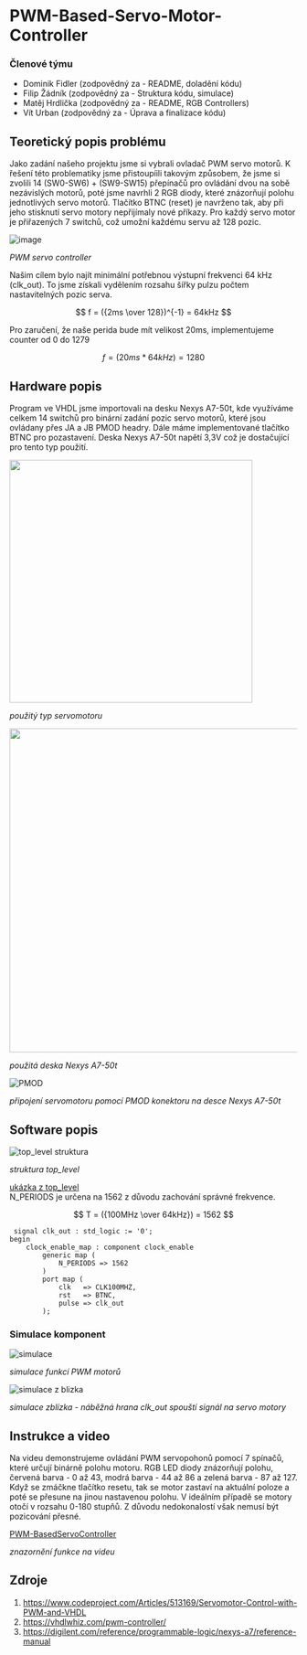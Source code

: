 # PWM-Based-Servo-Motor-Controller

### Členové týmu

* Dominik Fidler (zodpovědný za - README, doladění kódu)
* Filip Žádník (zodpovědný za - Struktura kódu, simulace)
* Matěj Hrdlička (zodpovědný za - README, RGB Controllers)
* Vít Urban (zodpovědný za - Úprava a finalizace kódu)

## Teoretický popis problému

Jako zadání našeho projektu jsme si vybrali ovladač PWM servo motorů. K řešení této problematiky jsme přistoupíili takovým způsobem, že jsme si zvolili 14 (SW0-SW6) + (SW9-SW15) přepínačů pro ovládání dvou na sobě nezávislých motorů, poté jsme navrhli 2 RGB diody, které znázorňují polohu jednotlivých servo motorů. Tlačítko BTNC (reset) je navrženo tak, aby při jeho stisknutí servo motory nepřijímaly nové příkazy. 
Pro každý servo motor je přiřazených 7 switchů, což umožní každému servu až 128 pozic.

![image](https://github.com/FilipZvut/PWM-Based-Servo-Motor-Controller/assets/114609552/b9a2d77b-ad37-4b39-85c9-1f665019ac6a)

_PWM servo controller_

Našim cílem bylo najít minimální potřebnou výstupní frekvenci 64 kHz (clk_out). To jsme získali vydělením rozsahu šířky pulzu počtem nastavitelných pozic serva.

$$ f = ({2ms \over 128})^{-1} = 64kHz $$

Pro zaručení, že naše perida bude mít velikost 20ms, implementujeme counter od 0 do 1279

$$ f = ({20ms * 64kHz}) = 1280 $$


## Hardware popis
Program ve VHDL jsme importovali na desku Nexys A7-50t, kde využíváme celkem 14 switchů pro binární zadání pozic servo motorů, které jsou ovládany přes JA a JB PMOD headry. Dále máme implementované tlačítko BTNC pro pozastavení. Deska Nexys A7-50t napětí 3,3V což je dostačující pro tento typ použití.

<img src="https://github.com/FilipZvut/PWM-Based-Servo-Motor-Controller/assets/114728810/7f086bb0-13bd-4dc6-8bc1-ec9378d10972" width="425"> 

_použitý typ servomotoru_ ‎ 

<img src="https://github.com/FilipZvut/PWM-Based-Servo-Motor-Controller/assets/114609552/259c79a2-7a2c-4b5c-89ca-de4d788b58a3" width = 567>                                                                                                                                

_použitá deska Nexys A7-50t_ ‎

![PMOD](https://github.com/FilipZvut/PWM-Based-Servo-Motor-Controller/assets/114609552/2300790a-4b8a-4120-9727-85808ec0304b)

_připojení servomotoru pomocí PMOD konektoru na desce Nexys A7-50t_


## Software popis


![top_level struktura](https://github.com/FilipZvut/PWM-Based-Servo-Motor-Controller/assets/114609552/3dc20b12-acff-41b6-9fe2-a019c41c8f2e)

_struktura top_level_

[ukázka z top_level](PWM-Based-Servo-Motor-Controller.srcs/sources_1/new/top_level.vhd) <br>
N_PERIODS je určena na 1562 z důvodu zachování správné frekvence.

$$ T = ({100MHz \over 64kHz}) = 1562 $$
```
 signal clk_out : std_logic := '0';
begin
    clock_enable_map : component clock_enable
        generic map (
            N_PERIODS => 1562
        )
        port map (
            clk   => CLK100MHZ,
            rst   => BTNC,
            pulse => clk_out
        );
```

### Simulace komponent
![simulace ](https://github.com/FilipZvut/PWM-Based-Servo-Motor-Controller/assets/114728810/c913d20c-7a3d-422d-84a7-c1fe0706536c)

_simulace funkcí PWM motorů_


![simulace z blizka](https://github.com/FilipZvut/PWM-Based-Servo-Motor-Controller/assets/114728810/31491d51-ab36-4e90-ad54-29dd67505910)

_simulace zblízka - náběžná hrana clk_out spouští signál na servo motory_

## Instrukce a video
Na videu demonstrujeme ovládání PWM servopohonů pomocí 7 spínačů, které určují binárně polohu motoru. RGB LED diody znázorňují polohu, červená barva - 0 až 43, modrá barva - 44 až 86 a zelená barva - 87 až 127. Když se zmáčkne tlačítko resetu, tak se motor zastaví na aktuální poloze a poté se přesune na jinou nastavenou polohu. V ideálním případě se motory otočí v rozsahu 0-180 stupňů. Z důvodu nedokonalostí však nemusí být pozicování přesné.

[PWM-BasedServoController](https://github.com/FilipZvut/PWM-Based-Servo-Motor-Controller/assets/114609552/6cdad9c0-5efa-47d9-b98b-9a0cde744f41)

_znazornění funkce na videu_

## Zdroje

1. https://www.codeproject.com/Articles/513169/Servomotor-Control-with-PWM-and-VHDL
2. https://vhdlwhiz.com/pwm-controller/
3. https://digilent.com/reference/programmable-logic/nexys-a7/reference-manual

